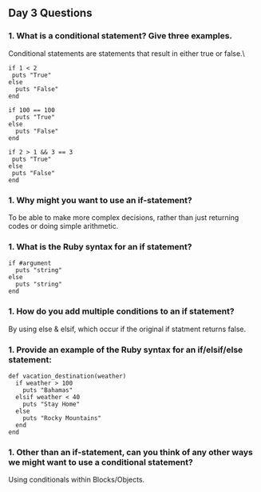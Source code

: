 ## Day 3 Questions

### 1. What is a conditional statement? Give three examples.

Conditional statements are statements that result in either true or false.\
```
if 1 < 2
 puts "True"
else
  puts "False"
end

if 100 == 100
  puts "True"
else
  puts "False"
end

if 2 > 1 && 3 == 3
 puts "True"
else
 puts "False"
end

```


### 1. Why might you want to use an if-statement?

To be able to make more complex decisions, rather than just returning codes or doing simple arithmetic.

### 1. What is the Ruby syntax for an if statement?

```
if #argument
  puts "string"
else
  puts "string"
end
```

### 1. How do you add multiple conditions to an if statement?

By using else & elsif, which occur if the original if statment returns false.

### 1. Provide an example of the Ruby syntax for an if/elsif/else statement:

```
def vacation_destination(weather)
  if weather > 100
    puts "Bahamas"
  elsif weather < 40
    puts "Stay Home"
  else
    puts "Rocky Mountains"
  end
end
```

### 1. Other than an if-statement, can you think of any other ways we might want to use a conditional statement?

Using conditionals within Blocks/Objects.
